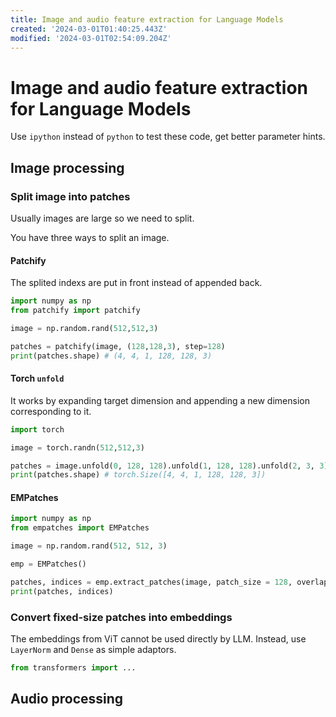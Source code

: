 ```yaml
---
title: Image and audio feature extraction for Language Models
created: '2024-03-01T01:40:25.443Z'
modified: '2024-03-01T02:54:09.204Z'
---
```


# Image and audio feature extraction for Language Models

Use `ipython` instead of `python` to test these code, get better parameter hints.

## Image processing

### Split image into patches

Usually images are large so we need to split.

You have three ways to split an image.

#### Patchify

The splited indexs are put in front instead of appended back.

```python
import numpy as np
from patchify import patchify

image = np.random.rand(512,512,3)

patches = patchify(image, (128,128,3), step=128)
print(patches.shape) # (4, 4, 1, 128, 128, 3)
```

#### Torch `unfold`

It works by expanding target dimension and appending a new dimension corresponding to it.

```python
import torch

image = torch.randn(512,512,3)

patches = image.unfold(0, 128, 128).unfold(1, 128, 128).unfold(2, 3, 3)
print(patches.shape) # torch.Size([4, 4, 1, 128, 128, 3])
```


#### EMPatches

```python
import numpy as np
from empatches import EMPatches

image = np.random.rand(512, 512, 3)

emp = EMPatches()

patches, indices = emp.extract_patches(image, patch_size = 128, overlap = 0)
print(patches, indices)
```

### Convert fixed-size patches into embeddings

The embeddings from ViT cannot be used directly by LLM. Instead, use `LayerNorm` and `Dense` as simple adaptors.

```python
from transformers import ...
```

## Audio processing


